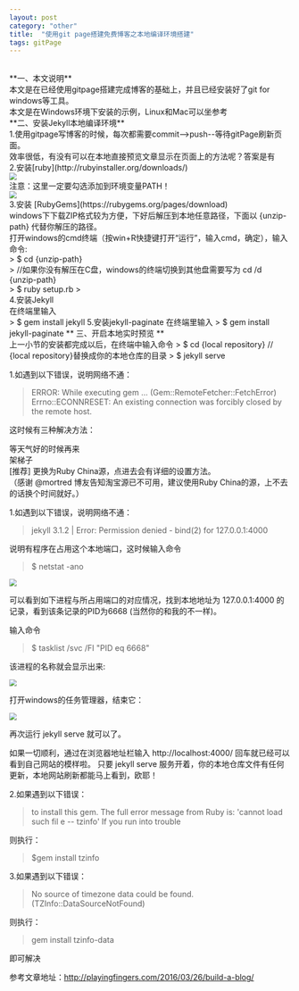 ```yaml
---
layout: post
category: "other"
title:  "使用git page搭建免费博客之本地编译环境搭建"
tags: gitPage
---
```

<br>
**一、本文说明**<br>
本文是在已经使用gitpage搭建完成博客的基础上，并且已经安装好了git for windows等工具。 <br>
本文是在Windows环境下安装的示例，Linux和Mac可以坐参考<br>
**二、安装Jekyll本地编译环境**<br>
1.使用gitpage写博客的时候，每次都需要commit-->push--等待gitPage刷新页面。 <br>
效率很低，有没有可以在本地直接预览文章显示在页面上的方法呢？答案是有<br>
2.安装[ruby](http://rubyinstaller.org/downloads/)<br>
<img src="https://raw.githubusercontent.com/wangyuansxya/wangyuansxya.github.io/master/assets/ruby/rubyInstallers.png" style="zoom:80%" />
<br>
注意：这里一定要勾选添加到环境变量PATH！<br>
<img src="https://github.com/wangyuansxya/wangyuansxya.github.io/blob/master/assets/ruby/ruby.png?raw=true" style="zoom:80%" />
<br>
3.安装 [RubyGems](https://rubygems.org/pages/download) <br>
windows下下载ZIP格式较为方便，下好后解压到本地任意路径，下面以 {unzip-path} 代替你解压的路径。 <br>打开windows的cmd终端（按win+R快捷键打开“运行”，输入cmd，确定），输入命令:<br>
> $ cd {unzip-path}  <br>
> //如果你没有解压在C盘，windows的终端切换到其他盘需要写为 cd /d {unzip-path} <br>
> $ ruby setup.rb
> <br>
4.安装Jekyll <br>
在终端里输入<br>
> $ gem install jekyll
5.安装jekyll-paginate
在终端里输入
> $ gem install jekyll-paginate 
** 三、开启本地实时预览 **<br>
上一小节的安装都完成以后，在终端中输入命令
> $ cd {local repository} // {local repository}替换成你的本地仓库的目录
> $ jekyll serve

1.如遇到以下错误，说明网络不通：
> ERROR:  While executing gem ... (Gem::RemoteFetcher::FetchError)
> Errno::ECONNRESET: An existing connection was forcibly closed by the remote host.

这时候有三种解决方法：<br>

等天气好的时候再来<br>
架梯子<br>
[推荐] 更换为Ruby China源，点进去会有详细的设置方法。<br>
（感谢 @mortred 博友告知淘宝源已不可用，建议使用Ruby China的源，上不去的话换个时间就好。）<br>

1.如遇到以下错误，说明网络不通：
> jekyll 3.1.2 | Error:  Permission denied - bind(2) for 127.0.0.1:4000

说明有程序在占用这个本地端口，这时候输入命令
> $ netstat -ano
<img src="https://github.com/wangyuansxya/wangyuansxya.github.io/blob/master/assets/RubyGems/ip.png?raw=true" style="zoom:80%" />

可以看到如下进程与所占用端口的对应情况，找到本地地址为 127.0.0.1:4000 的记录，看到该条记录的PID为6668 (当然你的和我的不一样)。

输入命令
> $ tasklist /svc /FI "PID eq 6668"

该进程的名称就会显示出来:

<img src="https://github.com/wangyuansxya/wangyuansxya.github.io/blob/master/assets/RubyGems/pid.png?raw=true" style="zoom:80%" />


打开windows的任务管理器，结束它：

<img src="https://github.com/wangyuansxya/wangyuansxya.github.io/blob/master/assets/RubyGems/windows_tasks.png?raw=true" style="zoom:80%" />

再次运行 jekyll serve 就可以了。

如果一切顺利，通过在浏览器地址栏输入 http://localhost:4000/ 回车就已经可以看到自己网站的模样啦。
只要 jekyll serve 服务开着，你的本地仓库文件有任何更新，本地网站刷新都能马上看到，欧耶！

2.如果遇到以下错误：
> to install this gem. The full error message from Ruby is: 'cannot load such fil e -- tzinfo' If you run into trouble

则执行：

> $gem install tzinfo

3.如果遇到以下错误：

> No source of timezone data could be found. (TZInfo::DataSourceNotFound)

则执行：

> gem install tzinfo-data

即可解决


参考文章地址：http://playingfingers.com/2016/03/26/build-a-blog/